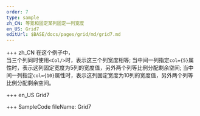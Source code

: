 ```yaml
--- 
order: 7
type: sample
zh_CN: 等宽和固定某列固定一列宽度
en_US: Grid7 
editUrl: $BASE/docs/pages/grid/md/grid7.md
---
```


+++ zh_CN
在这个例子中，  
     当三个列同时使用<Code>&lt;Col/&gt;</Code>时，表示这三个列宽度相等; 
     当中间一列指定<Code>col={5}</Code>属性时，表示这列固定宽度为5列的宽度值，另外两个列等比例分配剩余空间;
     当中间一列指定<Code>col={10}</Code>属性时，表示这列固定宽度为10列的宽度值，另外两个列等比例分配剩余空间。

    
+++ en_US
Grid7

+++ SampleCode
fileName: Grid7
